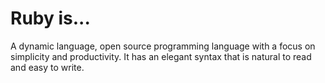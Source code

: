 # Ruby is...
A dynamic language, open source programming language with a focus on simplicity and productivity. It has an elegant syntax that is natural to read and easy to write.
